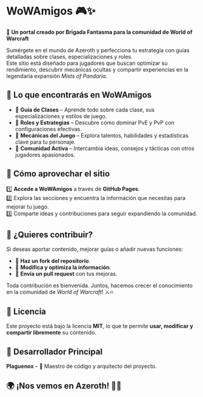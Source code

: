 # **WoWAmigos 🎮✨**  
🏰 **Un portal creado por Brigada Fantasma para la comunidad de World of Warcraft**  

Sumérgete en el mundo de Azeroth y perfecciona tu estrategia con guías detalladas sobre clases, especializaciones y roles.  
Este sitio está diseñado para jugadores que buscan optimizar su rendimiento, descubrir mecánicas ocultas y compartir experiencias en la legendaria expansión *Mists of Pandaria*.  

## 🌟 **Lo que encontrarás en WoWAmigos**  
- 🏹 **Guía de Clases** – Aprende todo sobre cada clase, sus especializaciones y estilos de juego.  
- 📜 **Roles y Estrategias** – Descubre cómo dominar PvE y PvP con configuraciones efectivas.  
- 🔮 **Mecánicas del Juego** – Explora talentos, habilidades y estadísticas clave para tu personaje.  
- 💬 **Comunidad Activa** – Intercambia ideas, consejos y tácticas con otros jugadores apasionados.  

## 🚀 **Cómo aprovechar el sitio**  
1️⃣ **Accede a WoWAmigos** a través de **GitHub Pages**.  
2️⃣ Explora las secciones y encuentra la información que necesitas para mejorar tu juego.  
3️⃣ Comparte ideas y contribuciones para seguir expandiendo la comunidad.  

## 🔧 **¿Quieres contribuir?**  
Si deseas aportar contenido, mejorar guías o añadir nuevas funciones:  
- 🔹 **Haz un fork del repositorio**.  
- 🔹 **Modifica y optimiza la información**.  
- 🔹 **Envía un pull request** con tus mejoras.  

Toda contribución es bienvenida. Juntos, hacemos crecer el conocimiento en la comunidad de *World of Warcraft*! ⚔️🔥  

## 📜 **Licencia**  
Este proyecto está bajo la licencia **MIT**, lo que te permite **usar, modificar y compartir libremente** su contenido.  

## 🦠 **Desarrollador Principal**  
**Plaguenox** – 🦠 Maestro de código y arquitecto del proyecto.  

## 🌍 **¡Nos vemos en Azeroth!** 🏹🔥  
